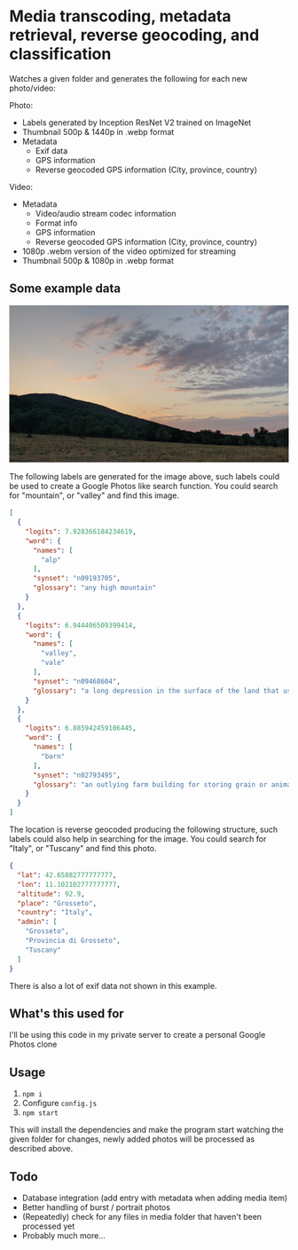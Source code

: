 # Media transcoding, metadata retrieval, reverse geocoding, and classification

Watches a given folder and generates the following for each new photo/video:

Photo:

* Labels generated by Inception ResNet V2 trained on ImageNet
* Thumbnail 500p & 1440p in .webp format
* Metadata
    * Exif data
    * GPS information
    * Reverse geocoded GPS information (City, province, country)

Video:

* Metadata
    * Video/audio stream codec information
    * Format info
    * GPS information
    * Reverse geocoded GPS information (City, province, country)
* 1080p .webm version of the video optimized for streaming
* Thumbnail 500p & 1080p in .webp format

## Some example data

![image](https://github.com/ruurdbijlsma/photoswatcher/blob/master/.gh/photo.webp?raw=true)

The following labels are generated for the image above, such labels could be used to create a Google Photos like search
function. You could search for "mountain", or "valley" and find this image.

```json
[
  {
    "logits": 7.928366184234619,
    "word": {
      "names": [
        "alp"
      ],
      "synset": "n09193705",
      "glossary": "any high mountain"
    }
  },
  {
    "logits": 6.944406509399414,
    "word": {
      "names": [
        "valley",
        "vale"
      ],
      "synset": "n09468604",
      "glossary": "a long depression in the surface of the land that usually contains a river"
    }
  },
  {
    "logits": 6.885942459106445,
    "word": {
      "names": [
        "barn"
      ],
      "synset": "n02793495",
      "glossary": "an outlying farm building for storing grain or animal feed and housing farm animals"
    }
  }
]
```

The location is reverse geocoded producing the following structure, such labels could also help in searching for the
image. You could search for "Italy", or "Tuscany" and find this photo.

```json
{
  "lat": 42.65882777777777,
  "lon": 11.102102777777777,
  "altitude": 92.9,
  "place": "Grosseto",
  "country": "Italy",
  "admin": [
    "Grosseto",
    "Provincia di Grosseto",
    "Tuscany"
  ]
}
```

There is also a lot of exif data not shown in this example.

## What's this used for

I'll be using this code in my private server to create a personal Google Photos clone

## Usage

1. `npm i`
2. Configure `config.js`
3. `npm start`

This will install the dependencies and make the program start watching the given folder for changes, newly added photos
will be processed as described above.

## Todo

* Database integration (add entry with metadata when adding media item)
* Better handling of burst / portrait photos
* (Repeatedly) check for any files in media folder that haven't been processed yet
* Probably much more...
